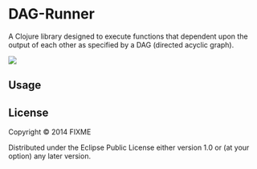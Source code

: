 # DAG-Runner

A Clojure library designed to execute functions that dependent upon
the output of each other as specified by a DAG (directed acyclic
graph). 

![](resources/example-dag-runner.svg)

## Usage


## License

Copyright © 2014 FIXME

Distributed under the Eclipse Public License either version 1.0 or (at
your option) any later version.
